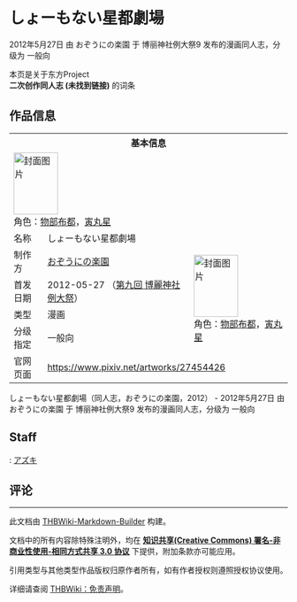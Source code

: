 # しょーもない星都劇場

<!-- source html: G:\repos\THBWiki-Markdown-Builder\THBWikiMarkdown\Temp\main\a\ad\ns0%3A%E3%81%97%E3%82%87%E3%83%BC%E3%82%82%E3%81%AA%E3%81%84%E6%98%9F%E9%83%BD%E5%8A%87%E5%A0%B4.html -->

2012年5月27日 由 おぞうにの楽園 于 博丽神社例大祭9 发布的漫画同人志，分级为 一般向

本页是关于东方Project  
 **二次创作同人志 (未找到链接)** 的词条

## 作品信息

<table><tbody><tr><th colspan="3">基本信息</th></tr><tr><td class="cover-artwork-mobile" colspan="2"><a href="./文件-しょーもない星都劇場封面.jpg.md" class="image" title="封面图片"><img alt="封面图片" src="https://upload.thwiki.cc/thumb/6/62/%E3%81%97%E3%82%87%E3%83%BC%E3%82%82%E3%81%AA%E3%81%84%E6%98%9F%E9%83%BD%E5%8A%87%E5%A0%B4%E5%B0%81%E9%9D%A2.jpg/80px-%E3%81%97%E3%82%87%E3%83%BC%E3%82%82%E3%81%AA%E3%81%84%E6%98%9F%E9%83%BD%E5%8A%87%E5%A0%B4%E5%B0%81%E9%9D%A2.jpg" decoding="async" loading="lazy" width="80" height="112" srcset="https://upload.thwiki.cc/thumb/6/62/%E3%81%97%E3%82%87%E3%83%BC%E3%82%82%E3%81%AA%E3%81%84%E6%98%9F%E9%83%BD%E5%8A%87%E5%A0%B4%E5%B0%81%E9%9D%A2.jpg/121px-%E3%81%97%E3%82%87%E3%83%BC%E3%82%82%E3%81%AA%E3%81%84%E6%98%9F%E9%83%BD%E5%8A%87%E5%A0%B4%E5%B0%81%E9%9D%A2.jpg 1.5x, https://upload.thwiki.cc/thumb/6/62/%E3%81%97%E3%82%87%E3%83%BC%E3%82%82%E3%81%AA%E3%81%84%E6%98%9F%E9%83%BD%E5%8A%87%E5%A0%B4%E5%B0%81%E9%9D%A2.jpg/161px-%E3%81%97%E3%82%87%E3%83%BC%E3%82%82%E3%81%AA%E3%81%84%E6%98%9F%E9%83%BD%E5%8A%87%E5%A0%B4%E5%B0%81%E9%9D%A2.jpg 2x" data-file-width="864" data-file-height="1200"></a><div class="cover-char">角色：<a href="./物部布都.md" title="物部布都">物部布都</a>，<a href="./寅丸星.md" title="寅丸星">寅丸星</a></div></td>
</tr><tr><td class="label">名称</td><td colspan="2"> しょーもない星都劇場 </td></tr><tr><td class="label">制作方</td><td><a href="./おぞうにの楽園.md" title="おぞうにの楽園">おぞうにの楽園</a></td><td class="cover-artwork" rowspan="4" style="min-width:112px;"><a href="./文件-しょーもない星都劇場封面.jpg.md" class="image" title="封面图片"><img alt="封面图片" src="https://upload.thwiki.cc/thumb/6/62/%E3%81%97%E3%82%87%E3%83%BC%E3%82%82%E3%81%AA%E3%81%84%E6%98%9F%E9%83%BD%E5%8A%87%E5%A0%B4%E5%B0%81%E9%9D%A2.jpg/80px-%E3%81%97%E3%82%87%E3%83%BC%E3%82%82%E3%81%AA%E3%81%84%E6%98%9F%E9%83%BD%E5%8A%87%E5%A0%B4%E5%B0%81%E9%9D%A2.jpg" decoding="async" loading="lazy" width="80" height="112" srcset="https://upload.thwiki.cc/thumb/6/62/%E3%81%97%E3%82%87%E3%83%BC%E3%82%82%E3%81%AA%E3%81%84%E6%98%9F%E9%83%BD%E5%8A%87%E5%A0%B4%E5%B0%81%E9%9D%A2.jpg/121px-%E3%81%97%E3%82%87%E3%83%BC%E3%82%82%E3%81%AA%E3%81%84%E6%98%9F%E9%83%BD%E5%8A%87%E5%A0%B4%E5%B0%81%E9%9D%A2.jpg 1.5x, https://upload.thwiki.cc/thumb/6/62/%E3%81%97%E3%82%87%E3%83%BC%E3%82%82%E3%81%AA%E3%81%84%E6%98%9F%E9%83%BD%E5%8A%87%E5%A0%B4%E5%B0%81%E9%9D%A2.jpg/161px-%E3%81%97%E3%82%87%E3%83%BC%E3%82%82%E3%81%AA%E3%81%84%E6%98%9F%E9%83%BD%E5%8A%87%E5%A0%B4%E5%B0%81%E9%9D%A2.jpg 2x" data-file-width="864" data-file-height="1200"></a><div class="cover-char">角色：<a href="./物部布都.md" title="物部布都">物部布都</a>，<a href="./寅丸星.md" title="寅丸星">寅丸星</a></div></td>
</tr><tr><td class="label">首发日期</td><td>2012-05-27&#160;（<a href="/展会作品列表?e=%E5%8D%9A%E4%B8%BD%E7%A5%9E%E7%A4%BE%E4%BE%8B%E5%A4%A7%E7%A5%AD%239">第九回 博麗神社例大祭</a>）</td></tr><tr><td class="label">类型</td><td>漫画</td></tr><tr><td class="label">分级指定</td><td>一般向</td></tr>
<tr><td class="label">官网页面</td><td colspan="2"><a rel="nofollow" class="external free" href="https://www.pixiv.net/artworks/27454426">https://www.pixiv.net/artworks/27454426</a></td></tr></tbody></table>

しょーもない星都劇場（同人志，おぞうにの楽園，2012） - 2012年5月27日 由 おぞうにの楽園 于 博丽神社例大祭9 发布的漫画同人志，分级为 一般向

## Staff
: [アズキ](./azuki.md)


## 评论




---

此文档由 [THBWiki-Markdown-Builder](https://github.com/Delsin-Yu/THBWiki-Markdown-Builder) 构建。

文档中的所有内容除特殊注明外，均在 [**知识共享(Creative Commons) 署名-非商业性使用-相同方式共享 3.0 协议**](https://creativecommons.org/licenses/by-sa/3.0/deed.zh-hans) 下提供，附加条款亦可能应用。

引用类型与其他类型作品版权归原作者所有，如有作者授权则遵照授权协议使用。

详细请查阅 [THBWiki：免责声明](https://thbwiki.cc/THBWiki:%E5%85%8D%E8%B4%A3%E5%A3%B0%E6%98%8E)。

